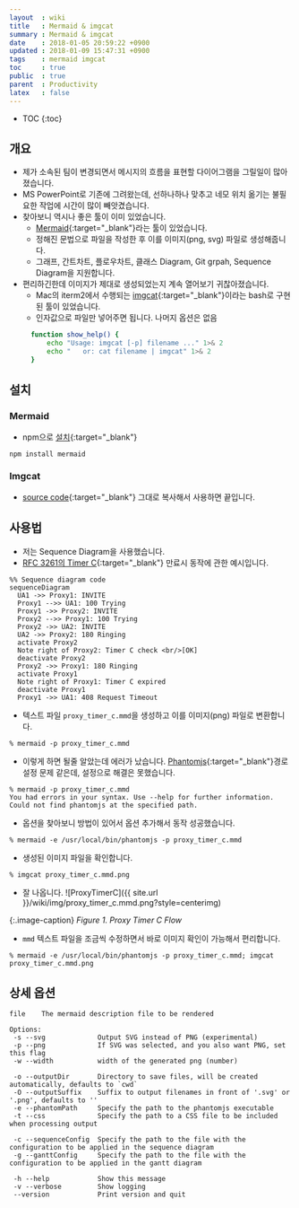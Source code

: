 ```yaml
---
layout  : wiki
title   : Mermaid & imgcat
summary : Mermaid & imgcat
date    : 2018-01-05 20:59:22 +0900
updated : 2018-01-09 15:47:31 +0900
tags    : mermaid imgcat
toc     : true
public  : true
parent  : Productivity
latex   : false
---
```

* TOC
{:toc}

## 개요
* 제가 소속된 팀이 변경되면서 메시지의 흐름을 표현할 다이어그램을 그릴일이 많아졌습니다.
* MS PowerPoint로 기존에 그려왔는데, 선하나하나 맞추고 네모 위치 옮기는 불필요한 작업에 시간이 많이 빼앗겼습니다.
* 찾아보니 역시나 좋은 툴이 이미 있었습니다.
  * [Mermaid](https://github.com/knsv/mermaid){:target="_blank"}라는 툴이 있었습니다.
  * 정해진 문법으로 파일을 작성한 후 이를 이미지(png, svg) 파일로 생성해줍니다.
  * 그래프, 간트차트, 플로우차트, 클래스 Diagram, Git grpah, Sequence Diagram을 지원합니다.
* 편리하긴한데 이미지가 제대로 생성되었는지 계속 열어보기 귀찮아졌습니다.
  * Mac의 iterm2에서 수행되는 [imgcat](https://apple.stackexchange.com/questions/256322/how-to-install-imgcat-on-iterm2){:target="_blank"}이라는 bash로 구현된 툴이 있었습니다.
  * 인자값으로 파일만 넣어주면 됩니다. 나머지 옵션은 없음
  ```bash
	function show_help() {
		echo "Usage: imgcat [-p] filename ..." 1>& 2
		echo "   or: cat filename | imgcat" 1>& 2
	}
  ```


## 설치

### Mermaid
* npm으로 [설치](https://www.npmjs.com/package/mermaid){:target="_blank"}
```
npm install mermaid
```

### Imgcat
* [source code](https://raw.githubusercontent.com/gnachman/iTerm2/master/tests/imgcat){:target="_blank"} 그대로 복사해서 사용하면 끝입니다.


## 사용법
  * 저는 Sequence Diagram을 사용했습니다. 
  * [RFC 3261의 Timer C](https://tools.ietf.org/html/rfc3261#section-16.8){:target="_blank"} 만료시 동작에 관한 예시입니다.
  ```
%% Sequence diagram code
sequenceDiagram
    UA1 ->> Proxy1: INVITE
    Proxy1 -->> UA1: 100 Trying
    Proxy1 ->> Proxy2: INVITE
    Proxy2 -->> Proxy1: 100 Trying
    Proxy2 ->> UA2: INVITE
    UA2 ->> Proxy2: 180 Ringing
    activate Proxy2
    Note right of Proxy2: Timer C check <br/>[OK]
    deactivate Proxy2
    Proxy2 ->> Proxy1: 180 Ringing
    activate Proxy1
    Note right of Proxy1: Timer C expired
    deactivate Proxy1
    Proxy1 ->> UA1: 408 Request Timeout
  ```
  * 텍스트 파일 `proxy_timer_c.mmd`을 생성하고 이를 이미지(png) 파일로 변환합니다.
  ```
% mermaid -p proxy_timer_c.mmd
  ``` 
  * 이렇게 하면 될줄 알았는데 에러가 났습니다. [Phantomjs](http://phantomjs.org/download.html){:target="_blank"}경로 설정 문제 같은데, 설정으로 해결은 못했습니다.
  ```
% mermaid -p proxy_timer_c.mmd
You had errors in your syntax. Use --help for further information.
Could not find phantomjs at the specified path.
  ```
  * 옵션을 찾아보니 방법이 있어서 옵션 추가해서 동작 성공했습니다.
  ```
% mermaid -e /usr/local/bin/phantomjs -p proxy_timer_c.mmd
  ```
  * 생성된 이미지 파일을 확인합니다.
  ```
% imgcat proxy_timer_c.mmd.png
  ```
  
  * 잘 나옵니다.
![ProxyTimerC]({{ site.url }}/wiki/img/proxy_timer_c.mmd.png?style=centerimg)

{:.image-caption}
*Figure 1. Proxy Timer C Flow*
 
  * `mmd` 텍스트 파일을 조금씩 수정하면서 바로 이미지 확인이 가능해서 편리합니다.
  ```
  % mermaid -e /usr/local/bin/phantomjs -p proxy_timer_c.mmd; imgcat proxy_timer_c.mmd.png
  ```

## 상세 옵션
 ```
 file    The mermaid description file to be rendered

Options:
  -s --svg             Output SVG instead of PNG (experimental)
  -p --png             If SVG was selected, and you also want PNG, set this flag
  -w --width           width of the generated png (number)
  
  -o --outputDir       Directory to save files, will be created automatically, defaults to `cwd`
  -O --outputSuffix    Suffix to output filenames in front of '.svg' or '.png', defaults to ''
  -e --phantomPath     Specify the path to the phantomjs executable
  -t --css             Specify the path to a CSS file to be included when processing output
  
  -c --sequenceConfig  Specify the path to the file with the configuration to be applied in the sequence diagram
  -g --ganttConfig     Specify the path to the file with the configuration to be applied in the gantt diagram
  
  -h --help            Show this message
  -v --verbose         Show logging
  --version            Print version and quit
  ```
